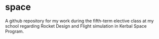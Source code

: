 # space
A github repository for my work during the fifth-term elective class at my school regarding Rocket Design and Flight simulation in Kerbal Space Program.
